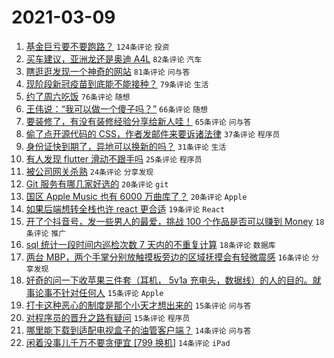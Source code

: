 # 2021-03-09

1. [基金巨亏要不要跑路？](https://www.v2ex.com/t/759849) `124条评论` `投资`
1. [买车建议，亚洲龙还是奥迪 A4L](https://www.v2ex.com/t/759837) `82条评论` `汽车`
1. [瞎逛逛发现一个神奇的网站](https://www.v2ex.com/t/759809) `81条评论` `问与答`
1. [现阶段新冠疫苗到底能不能接种？](https://www.v2ex.com/t/759870) `79条评论` `生活`
1. [约了周六吃饭](https://www.v2ex.com/t/759806) `76条评论` `随想`
1. [王伟说：“我可以做一个傻子吗？”](https://www.v2ex.com/t/759805) `66条评论` `随想`
1. [要装修了，有没有装修经验分享给新人哇！](https://www.v2ex.com/t/759859) `65条评论` `问与答`
1. [偷了点开源代码的 CSS，作者发邮件来要诉诸法律](https://www.v2ex.com/t/759932) `37条评论` `程序员`
1. [身份证快到期了，异地可以换新的吗？](https://www.v2ex.com/t/759929) `31条评论` `生活`
1. [有人发现 flutter 滑动不跟手吗](https://www.v2ex.com/t/759885) `25条评论` `程序员`
1. [被公司网关杀熟](https://www.v2ex.com/t/759819) `24条评论` `分享发现`
1. [Git 服务有哪几家好选的](https://www.v2ex.com/t/759966) `20条评论` `git`
1. [国区 Apple Music 也有 6000 万曲库了？](https://www.v2ex.com/t/759846) `20条评论` `Apple`
1. [如果后端想转全栈也许 react 更合适](https://www.v2ex.com/t/759876) `19条评论` `React`
1. [开了个抖音号，发一些男人的最爱，挑战 100 个作品是否可以赚到 Money](https://www.v2ex.com/t/759858) `18条评论` `推广`
1. [sql 统计一段时间内巡检次数 7 天内的不重复计算](https://www.v2ex.com/t/759812) `18条评论` `数据库`
1. [两台 MBP，两个手掌分别放触摸板旁边的区域抚摸会有轻微震感](https://www.v2ex.com/t/759917) `16条评论` `分享发现`
1. [好奇的问一下收苹果三件套（耳机， 5v1a 充电头，数据线）的人的目的。就事论事不针对任何人](https://www.v2ex.com/t/759975) `15条评论` `Apple`
1. [打卡这种恶心的制度是那个小天才想出来的](https://www.v2ex.com/t/759818) `15条评论` `问与答`
1. [对程序员的晋升之路有疑问](https://www.v2ex.com/t/759815) `15条评论` `程序员`
1. [哪里能下载到适配电视盒子的油管客户端？](https://www.v2ex.com/t/759941) `14条评论` `问与答`
1. [闲着没事儿千万不要贪便宜 [799 换机]](https://www.v2ex.com/t/759816) `14条评论` `iPad`

